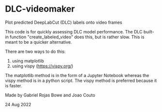 # DLC-videomaker
Plot predicted DeepLabCut (DLC) labels onto video frames

This code is for quickly assessing DLC model performance. The DLC built-in function "create_labeled_video" does this, but is rather slow. This is meant to be a quicker alternative.

There are two ways to do this:
  1) using matplotlib 
  2) using vispy (https://vispy.org/)

The matplotlib method is in the form of a Jupyter Notebook whereas the vispy method is in a python script. The vispy method is preferred because it is faster.

Made by Gabriel Rojas Bowe and Joao Couto

24 Aug 2022
